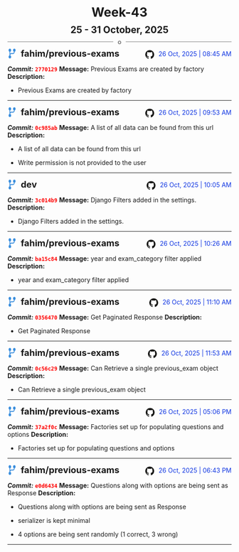 <h1 style="text-align:center; margin-bottom:10px">Week-43</h1>
<h2 style="text-align:center; margin:0px">25 - 31 October, 2025</h2>
<div style="display: flex; align-items: center; justify-content: center;">
  <hr style="flex: 1; background-color: gray;" />
  <span style="padding: 0 10px;font-weight:bold; color:gray">o</span>
  <hr style="flex: 1; background-color: gray;" />
</div>

<div style="display: flex; justify-content: space-between; align-items:end;">
  <div style="display:flex">
      <img src="../assets/branch.svg" alt="GitHub Logo"  style="width:20px; margin:0 10px 0 0">
      <h3 style="margin: 0; padding:0; font-weight: bold; font-size:20px;">fahim/previous-exams</h3>
  </div>
  <div style="display:flex">
  <img src="../assets/github.svg" alt="GitHub Logo" style="width:20px">
    <span style="color:rgb(16, 54, 226); text-align: right; margin:0 0 0 10px; padding:0px;">26 Oct, 2025 | 08:45 AM</span>
  </div>
</div>

**_Commit:_** <code style="color: red; font-weight: bold;">2770129</code>
**Message:** Previous Exams are created by factory
**Description:**
- Previous Exams are created by factory
---
<div style="display: flex; justify-content: space-between; align-items:end;">
  <div style="display:flex">
      <img src="../assets/branch.svg" alt="GitHub Logo"  style="width:20px; margin:0 10px 0 0">
      <h3 style="margin: 0; padding:0; font-weight: bold; font-size:20px;">fahim/previous-exams</h3>
  </div>
  <div style="display:flex">
  <img src="../assets/github.svg" alt="GitHub Logo" style="width:20px">
    <span style="color:rgb(16, 54, 226); text-align: right; margin:0 0 0 10px; padding:0px;">26 Oct, 2025 | 09:53 AM</span>
  </div>
</div>

**_Commit:_** <code style="color: red; font-weight: bold;">0c985ab</code>
**Message:** A list of all data can be found from this url
**Description:**
- A list of all data can be found from this url

- Write permission is not provided to the user
---
<div style="display: flex; justify-content: space-between; align-items:end;">
  <div style="display:flex">
      <img src="../assets/branch.svg" alt="GitHub Logo"  style="width:20px; margin:0 10px 0 0">
      <h3 style="margin: 0; padding:0; font-weight: bold; font-size:20px;">dev</h3>
  </div>
  <div style="display:flex">
  <img src="../assets/github.svg" alt="GitHub Logo" style="width:20px">
    <span style="color:rgb(16, 54, 226); text-align: right; margin:0 0 0 10px; padding:0px;">26 Oct, 2025 | 10:05 AM</span>
  </div>
</div>

**_Commit:_** <code style="color: red; font-weight: bold;">3c014b9</code>
**Message:** Django Filters added in the settings.
**Description:**
- Django Filters added in the settings.
---
<div style="display: flex; justify-content: space-between; align-items:end;">
  <div style="display:flex">
      <img src="../assets/branch.svg" alt="GitHub Logo"  style="width:20px; margin:0 10px 0 0">
      <h3 style="margin: 0; padding:0; font-weight: bold; font-size:20px;">fahim/previous-exams</h3>
  </div>
  <div style="display:flex">
  <img src="../assets/github.svg" alt="GitHub Logo" style="width:20px">
    <span style="color:rgb(16, 54, 226); text-align: right; margin:0 0 0 10px; padding:0px;">26 Oct, 2025 | 10:26 AM</span>
  </div>
</div>

**_Commit:_** <code style="color: red; font-weight: bold;">ba15c84</code>
**Message:** year and exam_category filter applied
**Description:**
- year and exam_category filter applied
---
<div style="display: flex; justify-content: space-between; align-items:end;">
  <div style="display:flex">
      <img src="../assets/branch.svg" alt="GitHub Logo"  style="width:20px; margin:0 10px 0 0">
      <h3 style="margin: 0; padding:0; font-weight: bold; font-size:20px;">fahim/previous-exams</h3>
  </div>
  <div style="display:flex">
  <img src="../assets/github.svg" alt="GitHub Logo" style="width:20px">
    <span style="color:rgb(16, 54, 226); text-align: right; margin:0 0 0 10px; padding:0px;">26 Oct, 2025 | 11:10 AM</span>
  </div>
</div>

**_Commit:_** <code style="color: red; font-weight: bold;">0356470</code>
**Message:** Get Paginated Response
**Description:**
- Get Paginated Response
---
<div style="display: flex; justify-content: space-between; align-items:end;">
  <div style="display:flex">
      <img src="../assets/branch.svg" alt="GitHub Logo"  style="width:20px; margin:0 10px 0 0">
      <h3 style="margin: 0; padding:0; font-weight: bold; font-size:20px;">fahim/previous-exams</h3>
  </div>
  <div style="display:flex">
  <img src="../assets/github.svg" alt="GitHub Logo" style="width:20px">
    <span style="color:rgb(16, 54, 226); text-align: right; margin:0 0 0 10px; padding:0px;">26 Oct, 2025 | 11:53 AM</span>
  </div>
</div>

**_Commit:_** <code style="color: red; font-weight: bold;">0c56c29</code>
**Message:** Can Retrieve a single previous_exam object
**Description:**
- Can Retrieve a single previous_exam object
---
<div style="display: flex; justify-content: space-between; align-items:end;">
  <div style="display:flex">
      <img src="../assets/branch.svg" alt="GitHub Logo"  style="width:20px; margin:0 10px 0 0">
      <h3 style="margin: 0; padding:0; font-weight: bold; font-size:20px;">fahim/previous-exams</h3>
  </div>
  <div style="display:flex">
  <img src="../assets/github.svg" alt="GitHub Logo" style="width:20px">
    <span style="color:rgb(16, 54, 226); text-align: right; margin:0 0 0 10px; padding:0px;">26 Oct, 2025 | 05:06 PM</span>
  </div>
</div>

**_Commit:_** <code style="color: red; font-weight: bold;">37a2f0c</code>
**Message:** Factories set up for populating questions and options
**Description:**
- Factories set up for populating questions and options
---
<div style="display: flex; justify-content: space-between; align-items:end;">
  <div style="display:flex">
      <img src="../assets/branch.svg" alt="GitHub Logo"  style="width:20px; margin:0 10px 0 0">
      <h3 style="margin: 0; padding:0; font-weight: bold; font-size:20px;">fahim/previous-exams</h3>
  </div>
  <div style="display:flex">
  <img src="../assets/github.svg" alt="GitHub Logo" style="width:20px">
    <span style="color:rgb(16, 54, 226); text-align: right; margin:0 0 0 10px; padding:0px;">26 Oct, 2025 | 06:43 PM</span>
  </div>
</div>

**_Commit:_** <code style="color: red; font-weight: bold;">e0d6434</code>
**Message:** Questions along with options are being sent as Response
**Description:**
- Questions along with options are being sent as Response

- serializer is kept minimal
- 4 options are being sent randomly (1 correct, 3 wrong)
---
